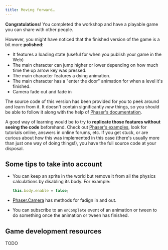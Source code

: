 ```yaml
---
title: Moving forward…
---
```


**Congratulations**! You completed the workshop and have a playable game you can share with other people.

However, you might have noticed that the finished version of the game is a bit more **polished**:

- It features a loading state (useful for when you publish your game in the Web)
- The main character can jump higher or lower depending on how much time the up arrow key was pressed.
- The main character features a dying animation.
- The main character has a "enter the door" animation for when a level it's finished.
- Camera fade out and fade in

The source code of this version has been provided for you to peek around and learn from it. It doesn't contain significantly _new_ things, so you should be able to follow it along with the help of [Phaser's documentation](http://phaser.io/docs).

A good way of learning would be to try to **replicate those features without seeing the code** beforehand. Check out [Phaser's examples](http://phaser.io/examples), look for tutorials online, answers in online forums, etc. If you get stuck, or are curious about how this was implemented in this case (there's usually more than just one way of doing things!), you have the full source code at your disposal.

## Some tips to take into account

- You can keep an sprite in the world but remove it from all the physics calculations by disabling its body. For example:

    ```js
    this.body.enable = false;
    ```

- [Phaser.Camera](http://phaser.io/docs/2.6.2/Phaser.Camera.html) has methods for fadign in and out.

- You can subscribe to an `onComplete` event of an animation or tween to do something once the animation or tween has finished.

## Game development resources

TODO
